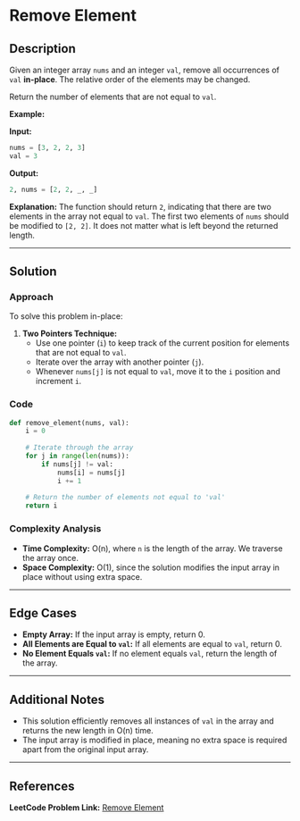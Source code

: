 # Remove Element

## Description

Given an integer array `nums` and an integer `val`, remove all occurrences of `val` **in-place**. The relative order of the elements may be changed.

Return the number of elements that are not equal to `val`.

**Example:**

**Input:**
```python
nums = [3, 2, 2, 3]
val = 3
```

**Output:**
```python
2, nums = [2, 2, _, _]
```

**Explanation:**
The function should return `2`, indicating that there are two elements in the array not equal to `val`. The first two elements of `nums` should be modified to `[2, 2]`. It does not matter what is left beyond the returned length.

---

## Solution

### Approach

To solve this problem in-place:
1. **Two Pointers Technique:** 
   - Use one pointer (`i`) to keep track of the current position for elements that are not equal to `val`.
   - Iterate over the array with another pointer (`j`). 
   - Whenever `nums[j]` is not equal to `val`, move it to the `i` position and increment `i`.

### Code

```python
def remove_element(nums, val):
    i = 0
    
    # Iterate through the array
    for j in range(len(nums)):
        if nums[j] != val:
            nums[i] = nums[j]
            i += 1
            
    # Return the number of elements not equal to 'val'
    return i
```

### Complexity Analysis

- **Time Complexity:** O(n), where `n` is the length of the array. We traverse the array once.
- **Space Complexity:** O(1), since the solution modifies the input array in place without using extra space.

---

## Edge Cases

- **Empty Array:** If the input array is empty, return 0.
- **All Elements are Equal to `val`:** If all elements are equal to `val`, return 0.
- **No Element Equals `val`:** If no element equals `val`, return the length of the array.

---

## Additional Notes

- This solution efficiently removes all instances of `val` in the array and returns the new length in O(n) time.
- The input array is modified in place, meaning no extra space is required apart from the original input array.

---

## References

**LeetCode Problem Link:** [Remove Element](https://leetcode.com/problems/remove-element/)
